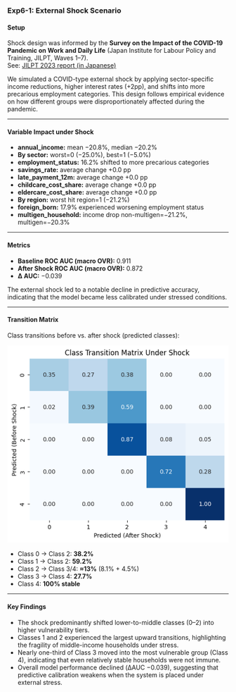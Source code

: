 ### Exp6-1: External Shock Scenario

#### Setup
Shock design was informed by the **Survey on the Impact of the COVID-19 Pandemic on Work and Daily Life** (Japan Institute for Labour Policy and Training, JILPT, Waves 1–7).  
See: [JILPT 2023 report (in Japanese)](https://www.jil.go.jp/institute/research/2023/229.html)

We simulated a COVID-type external shock by applying sector-specific income reductions, higher interest rates (+2pp), and shifts into more precarious employment categories. This design follows empirical evidence on how different groups were disproportionately affected during the pandemic.

---

#### Variable Impact under Shock
- **annual_income:** mean −20.8%, median −20.2%  
- **By sector:** worst=0 (−25.0%), best=1 (−5.0%)  
- **employment_status:** 16.2% shifted to more precarious categories  
- **savings_rate:** average change +0.0 pp  
- **late_payment_12m:** average change +0.0 pp  
- **childcare_cost_share:** average change +0.0 pp  
- **eldercare_cost_share:** average change +0.0 pp  
- **By region:** worst hit region=1 (−21.2%)  
- **foreign_born:** 17.9% experienced worsening employment status  
- **multigen_household:** income drop non-multigen=−21.2%, multigen=−20.3%

---

#### Metrics
- **Baseline ROC AUC (macro OVR):** 0.911  
- **After Shock ROC AUC (macro OVR):** 0.872  
- **Δ AUC:** −0.039  

The external shock led to a notable decline in predictive accuracy, indicating that the model became less calibrated under stressed conditions.

---

#### Transition Matrix
Class transitions before vs. after shock (predicted classes):

![Class Transition Matrix](classtransitionmatrix.png)

- Class 0 → Class 2: **38.2%**  
- Class 1 → Class 2: **59.2%**  
- Class 2 → Class 3/4: **≈13%** (8.1% + 4.5%)  
- Class 3 → Class 4: **27.7%**  
- Class 4: **100% stable**

---

#### Key Findings

- The shock predominantly shifted lower-to-middle classes (0–2) into higher vulnerability tiers.
- Classes 1 and 2 experienced the largest upward transitions, highlighting the fragility of middle-income households under stress.
- Nearly one-third of Class 3 moved into the most vulnerable group (Class 4), indicating that even relatively stable households were not immune.
- Overall model performance declined (ΔAUC −0.039), suggesting that predictive calibration weakens when the system is placed under external stress.
